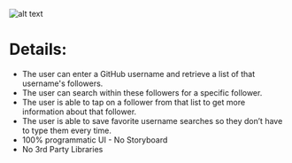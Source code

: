 ![alt text](https://github.com/olorium/GHFollowers//ghfollowers.png?raw=true)
# Details:

- The user can enter a GitHub username and retrieve a list of that username's followers.
- The user can search within these followers for a specific follower.
- The user is able to tap on a follower from that list to get more information about that follower. 
- The user is able to save favorite username searches so they don’t have to type them every time.
- 100% programmatic UI - No Storyboard
- No 3rd Party Libraries
